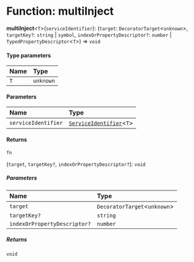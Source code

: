 # Function: multiInject

**multiInject**<`T`>(`serviceIdentifier`): (`target`: `DecoratorTarget`<`unknown`>, `targetKey?`: `string` | `symbol`, `indexOrPropertyDescriptor?`: `number` | `TypedPropertyDescriptor`<`T`>) => `void`

#### Type parameters

| Name | Type |
| :------ | :------ |
| `T` | `unknown` |

#### Parameters

| Name | Type |
| :------ | :------ |
| `serviceIdentifier` | [`ServiceIdentifier`](/auto-docs/free-layout-editor/types/interfaces.ServiceIdentifier.md)<`T`> | `LazyServiceIdentifier`<`T`> |

#### Returns

`fn`

(`target`, `targetKey?`, `indexOrPropertyDescriptor?`): `void`

##### Parameters

| Name | Type |
| :------ | :------ |
| `target` | `DecoratorTarget`<`unknown`> |
| `targetKey?` | `string` | `symbol` |
| `indexOrPropertyDescriptor?` | `number` | `TypedPropertyDescriptor`<`T`> |

##### Returns

`void`
